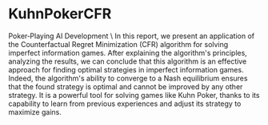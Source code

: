 # KuhnPokerCFR
Poker‑Playing AI Development \\
In this report, we present an application of the Counterfactual Regret Minimization (CFR) algorithm for solving imperfect information games.
After explaining the algorithm's principles, analyzing the results, we can conclude that this algorithm is an effective approach for finding optimal strategies in imperfect information games. Indeed, the algorithm's ability to converge to a Nash equilibrium ensures that the found strategy is optimal and cannot be improved by any other strategy.
It is a powerful tool for solving games like Kuhn Poker, thanks to its capability to learn from previous experiences and adjust its strategy to maximize gains.
